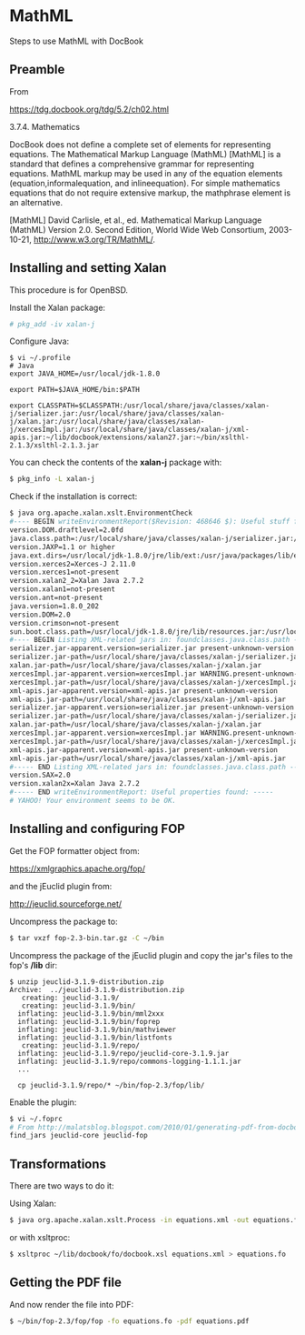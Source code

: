# MathML
Steps to use MathML with DocBook

## Preamble

From

https://tdg.docbook.org/tdg/5.2/ch02.html

3.7.4. Mathematics
 
DocBook does not define a complete set of elements for representing equations. The Mathematical Markup Language (MathML) [MathML] is a standard that defines a comprehensive grammar for representing equations. MathML markup may be used in any of the equation elements (equation,informalequation, and inlineequation). For simple mathematics equations that do not require extensive markup, the mathphrase element is an alternative.
 
[MathML] David Carlisle, et al., ed. Mathematical Markup Language (MathML) Version 2.0. Second Edition, World Wide Web Consortium, 2003-10-21, http://www.w3.org/TR/MathML/.

## Installing and setting Xalan

This procedure is for OpenBSD.

Install the Xalan package:

```Bash
# pkg_add -iv xalan-j
```

Configure Java:

```
$ vi ~/.profile
# Java
export JAVA_HOME=/usr/local/jdk-1.8.0

export PATH=$JAVA_HOME/bin:$PATH

export CLASSPATH=$CLASSPATH:/usr/local/share/java/classes/xalan-j/serializer.jar:/usr/local/share/java/classes/xalan-j/xalan.jar:/usr/local/share/java/classes/xalan-j/xercesImpl.jar:/usr/local/share/java/classes/xalan-j/xml-apis.jar:~/lib/docbook/extensions/xalan27.jar:~/bin/xslthl-2.1.3/xslthl-2.1.3.jar
```

You can check the contents of the **xalan-j** package with:

```Bash
$ pkg_info -L xalan-j
```
Check if the installation is correct:

```Bash
$ java org.apache.xalan.xslt.EnvironmentCheck
#---- BEGIN writeEnvironmentReport($Revision: 468646 $): Useful stuff found: ----
version.DOM.draftlevel=2.0fd
java.class.path=:/usr/local/share/java/classes/xalan-j/serializer.jar:/usr/local/share/java/classes/xalan-j/xalan.jar:/usr/local/share/java/classes/xalan-j/xercesImpl.jar:/usr/local/share/java/classes/xalan-j/xml-apis.jar:/home/asarch/lib/docbook/extensions/xalan27.jar:/home/asarch/bin/xslthl-2.1.3/xslthl-2.1.3.jar:/usr/local/share/java/classes/xalan-j/serializer.jar:/usr/local/share/java/classes/xalan-j/xalan.jar:/usr/local/share/java/classes/xalan-j/xercesImpl.jar:/usr/local/share/java/classes/xalan-j/xml-apis.jar:/home/asarch/lib/docbook/extensions/xalan27.jar:/home/asarch/bin/xslthl-2.1.3/xslthl-2.1.3.jar
version.JAXP=1.1 or higher
java.ext.dirs=/usr/local/jdk-1.8.0/jre/lib/ext:/usr/java/packages/lib/ext
version.xerces2=Xerces-J 2.11.0
version.xerces1=not-present
version.xalan2_2=Xalan Java 2.7.2
version.xalan1=not-present
version.ant=not-present
java.version=1.8.0_202
version.DOM=2.0
version.crimson=not-present
sun.boot.class.path=/usr/local/jdk-1.8.0/jre/lib/resources.jar:/usr/local/jdk-1.8.0/jre/lib/rt.jar:/usr/local/jdk-1.8.0/jre/lib/sunrsasign.jar:/usr/local/jdk-1.8.0/jre/lib/jsse.jar:/usr/local/jdk-1.8.0/jre/lib/jce.jar:/usr/local/jdk-1.8.0/jre/lib/charsets.jar:/usr/local/jdk-1.8.0/jre/lib/jfr.jar:/usr/local/jdk-1.8.0/jre/classes
#---- BEGIN Listing XML-related jars in: foundclasses.java.class.path ----
serializer.jar-apparent.version=serializer.jar present-unknown-version
serializer.jar-path=/usr/local/share/java/classes/xalan-j/serializer.jar
xalan.jar-path=/usr/local/share/java/classes/xalan-j/xalan.jar
xercesImpl.jar-apparent.version=xercesImpl.jar WARNING.present-unknown-version
xercesImpl.jar-path=/usr/local/share/java/classes/xalan-j/xercesImpl.jar
xml-apis.jar-apparent.version=xml-apis.jar present-unknown-version
xml-apis.jar-path=/usr/local/share/java/classes/xalan-j/xml-apis.jar
serializer.jar-apparent.version=serializer.jar present-unknown-version
serializer.jar-path=/usr/local/share/java/classes/xalan-j/serializer.jar
xalan.jar-path=/usr/local/share/java/classes/xalan-j/xalan.jar
xercesImpl.jar-apparent.version=xercesImpl.jar WARNING.present-unknown-version
xercesImpl.jar-path=/usr/local/share/java/classes/xalan-j/xercesImpl.jar
xml-apis.jar-apparent.version=xml-apis.jar present-unknown-version
xml-apis.jar-path=/usr/local/share/java/classes/xalan-j/xml-apis.jar
#----- END Listing XML-related jars in: foundclasses.java.class.path -----
version.SAX=2.0
version.xalan2x=Xalan Java 2.7.2
#----- END writeEnvironmentReport: Useful properties found: -----
# YAHOO! Your environment seems to be OK.
```

## Installing and configuring FOP

Get the FOP formatter object from:

https://xmlgraphics.apache.org/fop/

and the jEuclid plugin from:

http://jeuclid.sourceforge.net/

Uncompress the package to:

```Bash
$ tar vxzf fop-2.3-bin.tar.gz -C ~/bin
```

Uncompress the package of the jEuclid plugin and copy the jar's files to the fop's **/lib** dir:

```
$ unzip jeuclid-3.1.9-distribution.zip
Archive:  ../jeuclid-3.1.9-distribution.zip
   creating: jeuclid-3.1.9/
   creating: jeuclid-3.1.9/bin/
  inflating: jeuclid-3.1.9/bin/mml2xxx
  inflating: jeuclid-3.1.9/bin/foprep
  inflating: jeuclid-3.1.9/bin/mathviewer
  inflating: jeuclid-3.1.9/bin/listfonts
   creating: jeuclid-3.1.9/repo/             
  inflating: jeuclid-3.1.9/repo/jeuclid-core-3.1.9.jar
  inflating: jeuclid-3.1.9/repo/commons-logging-1.1.1.jar
  ...
  
  cp jeuclid-3.1.9/repo/* ~/bin/fop-2.3/fop/lib/
  ```
Enable the plugin:

```Bash
$ vi ~/.foprc
# From http://malatsblog.blogspot.com/2010/01/generating-pdf-from-docbook-on-linux.html
find_jars jeuclid-core jeuclid-fop
```

## Transformations

There are two ways to do it:

Using Xalan:

```Bash
$ java org.apache.xalan.xslt.Process -in equations.xml -out equations.fo -xsl ~/lib/docbook/fo/docbook.xsl
```

or with xsltproc:

```Bash
$ xsltproc ~/lib/docbook/fo/docbook.xsl equations.xml > equations.fo
```
## Getting the PDF file

And now render the file into PDF:

```Bash
$ ~/bin/fop-2.3/fop/fop -fo equations.fo -pdf equations.pdf
```
